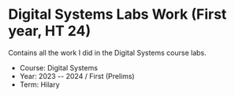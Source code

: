 # Digital Systems Labs Work (First year, HT 24)

Contains all the work I did in the Digital Systems course labs.

- Course: Digital Systems
- Year: 2023 -- 2024 / First (Prelims)
- Term: Hilary
